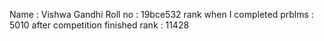 Name : Vishwa Gandhi
Roll no : 19bce532
rank when I completed prblms : 5010
after competition finished rank : 11428

